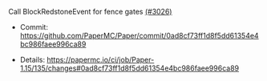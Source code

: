 Call BlockRedstoneEvent for fence gates [(#3026)](https://github.com/PaperMC/Paper/pull/3026)

* Commit: https://github.com/PaperMC/Paper/commit/0ad8cf73ff1d8f5dd61354e4bc986faee996ca89

* Details: https://papermc.io/ci/job/Paper-1.15/135/changes#0ad8cf73ff1d8f5dd61354e4bc986faee996ca89